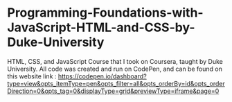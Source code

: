 # Programming-Foundations-with-JavaScript-HTML-and-CSS-by-Duke-University
HTML, CSS, and JavaScript Course that I took on Coursera, taught by Duke University. All code was created and run on CodePen, and can be found on this website link :
https://codepen.io/dashboard?type=view&opts_itemType=pen&opts_filter=all&opts_orderBy=id&opts_orderDirection=0&opts_tag=0&displayType=grid&previewType=iframe&page=0
